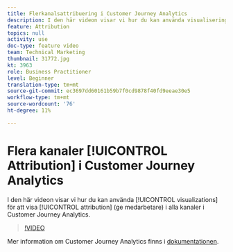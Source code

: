 ```yaml
---
title: Flerkanalsattribuering i Customer Journey Analytics
description: I den här videon visar vi hur du kan använda visualiseringar för att visa attribuering (ge kredit) i olika kanaler i Adobe Customer Journey Analytics.
feature: Attribution
topics: null
activity: use
doc-type: feature video
team: Technical Marketing
thumbnail: 31772.jpg
kt: 3963
role: Business Practitioner
level: Beginner
translation-type: tm+mt
source-git-commit: ec3697dd60161b59b7f0cd9878f40fd9eeae30e5
workflow-type: tm+mt
source-wordcount: '76'
ht-degree: 11%

---
```



# Flera kanaler [!UICONTROL Attribution] i Customer Journey Analytics

I den här videon visar vi hur du kan använda [!UICONTROL visualizations] för att visa [!UICONTROL attribution] (ge medarbetare) i alla kanaler i Customer Journey Analytics.

>[!VIDEO](https://video.tv.adobe.com/v/31772/?quality=12)

Mer information om Customer Journey Analytics finns i [dokumentationen](https://docs.adobe.com/content/help/en/analytics-platform/using/cja-landing.html).
